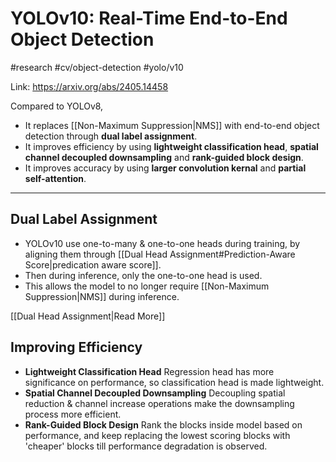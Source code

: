 # YOLOv10: Real-Time End-to-End Object Detection
#research #cv/object-detection #yolo/v10

Link: https://arxiv.org/abs/2405.14458

Compared to YOLOv8,
- It replaces [[Non-Maximum Suppression|NMS]] with end-to-end object detection through **dual label assignment**.
- It improves efficiency by using **lightweight classification head**, **spatial channel decoupled downsampling** and **rank-guided block design**.
- It improves accuracy by using **larger convolution kernal**  and **partial self-attention**.

---
## Dual Label Assignment
- YOLOv10 use one-to-many & one-to-one heads during training, by aligning them through [[Dual Head Assignment#Prediction-Aware Score|predication aware score]].
- Then during inference, only the one-to-one head is used.
- This allows the model to no longer require [[Non-Maximum Suppression|NMS]] during inference.

[[Dual Head Assignment|Read More]]

## Improving Efficiency
- **Lightweight Classification Head**
  Regression head has more significance on performance, so classification head is made lightweight.
- **Spatial Channel Decoupled Downsampling**
  Decoupling spatial reduction & channel increase operations make the downsampling process more efficient.
- **Rank-Guided Block Design**
  Rank the blocks inside model based on performance, and keep replacing the lowest scoring blocks with 'cheaper' blocks till performance degradation is observed.